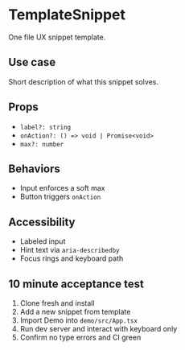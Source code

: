 # TemplateSnippet

One file UX snippet template.

## Use case

Short description of what this snippet solves.

## Props

- `label?: string`
- `onAction?: () => void | Promise<void>`
- `max?: number`

## Behaviors

- Input enforces a soft max
- Button triggers `onAction`

## Accessibility

- Labeled input
- Hint text via `aria-describedby`
- Focus rings and keyboard path

## 10 minute acceptance test

1. Clone fresh and install
2. Add a new snippet from template
3. Import Demo into `demo/src/App.tsx`
4. Run dev server and interact with keyboard only
5. Confirm no type errors and CI green
